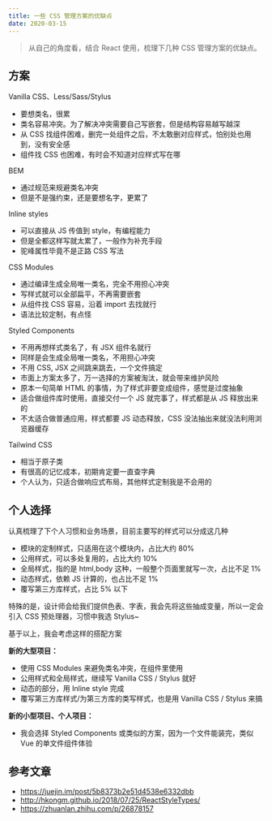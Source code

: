 ```yaml
---
title: 一些 CSS 管理方案的优缺点
date: 2020-03-15
---
```


> 从自己的角度看，结合 React 使用，梳理下几种 CSS 管理方案的优缺点。

## 方案

Vanilla CSS、Less/Sass/Stylus

- 要想类名，很累
- 类名容易冲突。为了解决冲突需要自己写嵌套，但是结构容易越写越深
- 从 CSS 找组件困难，删完一处组件之后，不太敢删对应样式，怕别处也用到，没有安全感
- 组件找 CSS 也困难，有时会不知道对应样式写在哪

BEM

- 通过规范来规避类名冲突
- 但是不是强约束，还是要想名字，更累了

Inline styles

- 可以直接从 JS 传值到 style，有编程能力
- 但是全都这样写就太累了，一般作为补充手段
- 驼峰属性毕竟不是正路 CSS 写法

CSS Modules

- 通过编译生成全局唯一类名，完全不用担心冲突
- 写样式就可以全部扁平，不再需要嵌套
- 从组件找 CSS 容易，沿着 import 去找就行
- 语法比较定制，有点怪

Styled Components

- 不用再想样式类名了，有 JSX 组件名就行
- 同样是会生成全局唯一类名，不用担心冲突
- 不用 CSS, JSX 之间跳来跳去，一个文件搞定
- 市面上方案太多了，万一选择的方案被淘汰，就会带来维护风险
- 原本一句简单 HTML 的事情，为了样式非要变成组件，感觉是过度抽象
- 适合做组件库时使用，直接交付一个 JS 就完事了，样式都是从 JS 释放出来的
- 不太适合做普通应用，样式都要 JS 动态释放，CSS 没法抽出来就没法利用浏览器缓存

Tailwind CSS

- 相当于原子类
- 有很高的记忆成本，初期肯定要一直查字典
- 个人认为，只适合做响应式布局，其他样式定制我是不会用的

## 个人选择

认真梳理了下个人习惯和业务场景，目前主要写的样式可以分成这几种

- 模块的定制样式，只适用在这个模块内，占比大约 80%
- 公用样式，可以多处复用的，占比大约 10%
- 全局样式，指的是 html,body 这种，一般整个页面里就写一次，占比不足 1%
- 动态样式，依赖 JS 计算的，也占比不足 1%
- 覆写第三方库样式，占比 5% 以下

特殊的是，设计师会给我们提供色表、字表，我会先将这些抽成变量，所以一定会引入 CSS 预处理器，习惯中我选 Stylus~

基于以上，我会考虑这样的搭配方案

**新的大型项目：**

- 使用 CSS Modules 来避免类名冲突，在组件里使用
- 公用样式和全局样式，继续写 Vanilla CSS / Stylus 就好
- 动态的部分，用 Inline style 完成
- 覆写第三方库样式/为第三方库的类写样式，也是用 Vanilla CSS / Stylus 来搞

**新的小型项目、个人项目：**

- 我会选择 Styled Components 或类似的方案，因为一个文件能装完，类似 Vue 的单文件组件体验

## 参考文章

- <https://juejin.im/post/5b8373b2e51d4538e6332dbb>
- <http://hkongm.github.io/2018/07/25/ReactStyleTypes/>
- <https://zhuanlan.zhihu.com/p/26878157>
